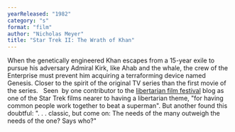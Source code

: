 ```yaml
---
yearReleased: "1982"
category: "s"
format: "film"
author: "Nicholas Meyer"
title: "Star Trek II: The Wrath of Khan"
---
```

When the genetically engineered Khan escapes from a  15-year exile to pursue his adversary Admiral Kirk, like Ahab and the whale, the  crew of the Enterprise must prevent him acquiring a terraforming device  named Genesis. Closer to the spirit of the original TV series than the first  movie of the series.
 
Seen  by one contributor to the <a href="http://reason.com/blog/2004/03/05/the-libertarian-film-festival#comment"> libertarian film festival</a> blog as one of the Star Trek films nearer to  having a libertarian theme, "for having common people work together to beat a  superman". But another found this doubtful: ". . . classic, but come on: The  needs of the many outweigh the needs of the one? Says who?"